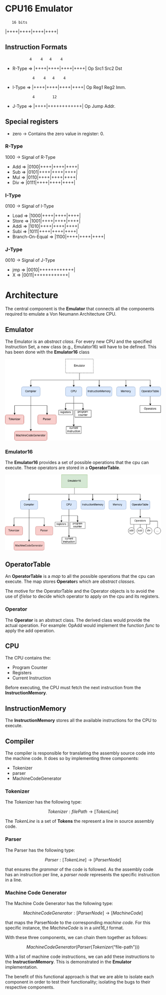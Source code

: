 # CPU16 Emulator

       16 bits
|++++|++++|++++|++++|

## Instruction Formats
               4    4   4    4
* R-Type => |++++|++++|++++|++++|
              Op  Src1 Src2 Dst 

               4    4   4    4
* I-Type => |++++|++++|++++|++++|
              Op  Reg1 Reg2 Imm.

               4        12
* J-Type => |++++|++++++++++++|
              Op   Jump Addr.

## Special registers
* zero      -> Contains the zero value in register: 0.

### R-Type

1000 -> Signal of R-Type

* Add => |0100|++++|++++|++++|
* Sub => |0101|++++|++++|++++|
* Mul => |0110|++++|++++|++++|
* Div => |0111|++++|++++|++++|

### I-Type

0100 -> Signal of I-Type

* Load            => |1000|++++|++++|++++|
* Store           => |1001|++++|++++|++++|
* Addi            => |1010|++++|++++|++++|
* Subi            => |1011|++++|++++|++++|
* Branch-On-Equal => |1100|++++|++++|++++|

### J-Type

0010 -> Signal of J-Type

* jmp =>  |0010|++++++++++++|
* X   =>  |0011|++++++++++++|

# Architecture

The central component is the **Emulator** that connects all the components required to emulate a Von Neumann Architecture CPU.



## Emulator

The Emulator is an *abstract class*. For every new CPU and the specified Instruction Set, a new class (e.g., Emulator16) will have to be defined.
This has been done with the **Emulator16** class

![Emulator Diagram](Emulator.drawio.png)

### Emulator16
The **Emulator16** provides a set of possible operations that the cpu can execute.
These operators are stored in a **OperatorTable**.

![Emulator Diagram](Emulator16.drawio.png)

## OperatorTable
An **OperatorTable** is a *map* to all the possible operations that the cpu can execute.
The map stores **Operator**s which are *abstract classes*.

The motive for the OperatorTable and the Operator objects is to avoid
the use of *if/else* to decide which operator to apply on the cpu and its registers.

### Operator
The **Operator** is an abstract class.
The derived class would provide the actual operation.
For example: OpAdd would implement the function *func* to apply the add operation.

## CPU

The CPU contains the:
* Program Counter
* Registers
* Current Instruction

Before executing, the CPU must fetch the next instruction from the **InstructionMemory**.

## InstructionMemory

The **InstructionMemory** stores all the available instructions for the CPU to execute.


## Compiler

The compiler is responsible for translating the assembly source code into the machine code.
It does so by implementing three components:
* Tokenizer
* parser
* MachineCodeGenerator

### Tokenizer

The Tokenizer has the following type:

$$Tokenizer: filePath \to [TokenLine] $$

The *TokenLine* is a set of **Tokens** the represent a line in source assembly code.

### Parser

The Parser has the following type:

$$Parser: [TokenLine] \to [ParserNode]$$

that ensures the *grammar* of the code is followed.
As the assembly code has an instruction per line, a *parser node* represents the specific instruction in a line.

### Machine Code Generator

The Machine Code Generator has the following type:

$$MachineCodeGenerator: [ParserNode] \to [MachineCode]$$

that maps the ParserNode to the corresponding *machine code*.
For this specific instance, the *MachineCode* is in a *uint16_t* format.

With these three components, we can chain them together as follows:

$$MachineCodeGenerator(Parser(Tokenizer(\text{``file-path"})))$$

With a list of machine code instructions, we can add these instructions to the **InstructionMemory**.
This is demonstrated in the **Emulator** implementation.

The benefit of this functional approach is that we are able to isolate each component in order to test their functionality; isolating the bugs to their respective components.
